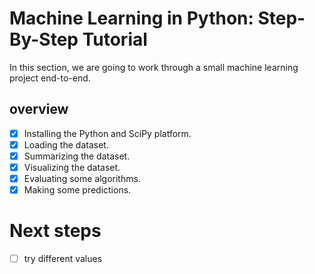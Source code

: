 # Machine Learning in Python: Step-By-Step Tutorial

In this section, we are going to work through a small machine learning project end-to-end.

## overview
- [X] Installing the Python and SciPy platform.
- [X] Loading the dataset.
- [X] Summarizing the dataset.
- [X] Visualizing the dataset.
- [X] Evaluating some algorithms.
- [X] Making some predictions.

# Next steps
- [ ] try different values
